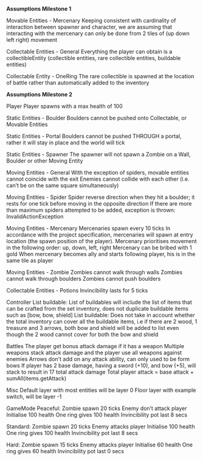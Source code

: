 **Assumptions Milestone 1**

Movable Entities - Mercenary
Keeping consistent with cardinality of interaction between spawner and character, we are assuming that interacting with the mercenary can only be done from 2 tiles of (up down left right)  movement

Collectable Entities - General
Everything the player can obtain is a collectibleEntity (collectible entities, rare collectible entities, buildable entities)

Collectable Entity - OneRing
The rare collectible is spawned at the location of battle rather than automatically added to the inventory




**Assumptions Milestone 2**

Player
Player spawns with a max health of 100


Static Entities - Boulder
Boulders cannot be pushed onto Collectable, or Movable Entities


Static Entities - Portal
Boulders cannot be pushed THROUGH a portal, rather it will stay in place and the world will tick

Static Entities - Spawner
The spawner will not spawn a Zombie on a Wall, Boulder or other Moving Entity

Moving Entities - General
With the exception of spiders, movable entities cannot coincide with the exit
Enemies cannot collide with each other (i.e. can’t be on the same square simultaneously)

Moving Entities - Spider
Spider reverse direction when they hit a boulder; it rests for one tick before moving in the opposite direction
If there are more than maximum spiders attempted to be added, exception is thrown: InvalidActionException


Moving Entities - Mercenary
Mercenaries spawn every 10 ticks
In accordance with the project specification, mercenaries will spawn at entry location (the spawn position of the player).
Mercenary prioritises movement in the following order: up, down, left, right
Mercenary can be bribed with 1 gold
When mercenary becomes ally and starts following player, his is in the same tile as player


Moving Entities - Zombie
Zombies cannot walk through walls
Zombies cannot walk through boulders
Zombies cannot push boulders

Collectable Entities - Potions
Invincibility lasts for 5 ticks

Controller
List<String> buildable: List of buildables will include the list of items that can be crafted from the set inventory, does not duplicate buildable items such as [bow, bow, shield]
List<String> buildable: Does not take in account whether the total inventory can cover all the buildable items, i.e if there are 2 wood, 1 treasure and 3 arrows, both bow and shield will be added to list even though the 2 wood cannot cover for both the bow and shield

Battles
The player get bonus attack damage if it has a weapon
Multiple weapons stack attack damage and the player use all weapons against enemies
Arrows don't add on any attack ability, can only used to be form bows
If player has 2 base damage, having a sword (+10), and bow (+5), will stack to result in  17 total attack damage
Total player attack = base attack + sumAll(items.getAttack)

Misc
Default layer with most entities will be layer 0
Floor layer with example switch, will be layer -1

GameMode
Peaceful:
Zombie spawn 20 ticks
Enemy don’t attack player
Initialise 100 health
One ring gives 100 health
Invincibility pot last 8 secs

Standard:
Zombie spawn 20 ticks
Enemy attacks player
Initialise 100 health
One ring gives 100 health
Invincibility pot last 8 secs

Hard:
Zombie spawn 15 ticks
Enemy attacks player
Initialise 60 health
One ring gives 60 health
Invincibility pot last 0 secs

